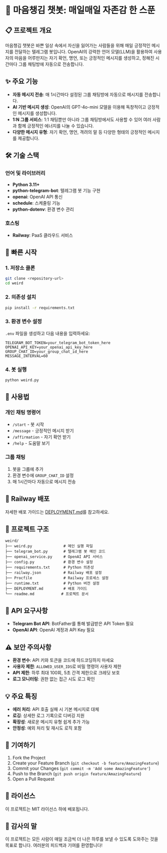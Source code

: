# 💖 마음챙김 챗봇: 매일매일 자존감 한 스푼

## 📋 프로젝트 개요

마음챙김 챗봇은 바쁜 일상 속에서 자신을 잃어가는 사람들을 위해 매일 긍정적인 메시지를 전달하는 텔레그램 봇입니다. OpenAI의 강력한 언어 모델(LLM)을 활용하여 사용자의 마음을 어루만지는 자기 확언, 명언, 또는 긍정적인 메시지를 생성하고, 정해진 시간마다 그룹 채팅방에 자동으로 전송합니다.

## ✨ 주요 기능

- **자동 메시지 전송**: 매 1시간마다 설정된 그룹 채팅방에 자동으로 메시지를 전송합니다.
- **AI 기반 메시지 생성**: OpenAI의 GPT-4o-mini 모델을 이용해 독창적이고 긍정적인 메시지를 생성합니다.
- **1:N 그룹 서비스**: 1:1 채팅뿐만 아니라 그룹 채팅방에서도 사용할 수 있어 여러 사람과 함께 긍정적인 에너지를 나눌 수 있습니다.
- **다양한 메시지 유형**: 자기 확언, 명언, 격려의 말 등 다양한 형태의 긍정적인 메시지를 제공합니다.

## 🛠️ 기술 스택

### 언어 및 라이브러리
- **Python 3.11+**
- **python-telegram-bot**: 텔레그램 봇 기능 구현
- **openai**: OpenAI API 통신
- **schedule**: 스케줄링 기능
- **python-dotenv**: 환경 변수 관리

### 호스팅
- **Railway**: PaaS 클라우드 서비스

## 🚀 빠른 시작

### 1. 저장소 클론
```bash
git clone <repository-url>
cd weird
```

### 2. 의존성 설치
```bash
pip install -r requirements.txt
```

### 3. 환경 변수 설정
`.env` 파일을 생성하고 다음 내용을 입력하세요:
```env
TELEGRAM_BOT_TOKEN=your_telegram_bot_token_here
OPENAI_API_KEY=your_openai_api_key_here
GROUP_CHAT_ID=your_group_chat_id_here
MESSAGE_INTERVAL=60
```

### 4. 봇 실행
```bash
python weird.py
```

## 📱 사용법

### 개인 채팅 명령어
- `/start` - 봇 시작
- `/message` - 긍정적인 메시지 받기
- `/affirmation` - 자기 확언 받기
- `/help` - 도움말 보기

### 그룹 채팅
1. 봇을 그룹에 추가
2. 환경 변수에 `GROUP_CHAT_ID` 설정
3. 매 1시간마다 자동으로 메시지 전송

## 🚀 Railway 배포

자세한 배포 가이드는 [DEPLOYMENT.md](DEPLOYMENT.md)를 참고하세요.

## 📁 프로젝트 구조

```
weird/
├── weird.py              # 메인 실행 파일
├── telegram_bot.py       # 텔레그램 봇 메인 코드
├── openai_service.py     # OpenAI API 서비스
├── config.py             # 환경 변수 설정
├── requirements.txt      # Python 의존성
├── railway.json          # Railway 배포 설정
├── Procfile              # Railway 프로세스 설정
├── runtime.txt           # Python 버전 설정
├── DEPLOYMENT.md         # 배포 가이드
└── readme.md            # 프로젝트 문서
```

## 🔧 API 요구사항

- **Telegram Bot API**: BotFather를 통해 발급받은 API Token 필요
- **OpenAI API**: OpenAI 계정과 API Key 필요

## ⚠️ 보안 주의사항

- **환경 변수**: API 키와 토큰을 코드에 하드코딩하지 마세요
- **사용자 제한**: `ALLOWED_USER_IDS`로 비밀 명령어 사용자 제한
- **API 제한**: 하루 최대 100회, 5초 간격 제한으로 크레딧 보호
- **로그 모니터링**: 권한 없는 접근 시도 로그 확인

## 💡 주요 특징

- **에러 처리**: API 호출 실패 시 기본 메시지로 대체
- **로깅**: 상세한 로그 기록으로 디버깅 지원
- **확장성**: 새로운 메시지 유형 쉽게 추가 가능
- **안정성**: 예외 처리 및 재시도 로직 포함

## 🤝 기여하기

1. Fork the Project
2. Create your Feature Branch (`git checkout -b feature/AmazingFeature`)
3. Commit your Changes (`git commit -m 'Add some AmazingFeature'`)
4. Push to the Branch (`git push origin feature/AmazingFeature`)
5. Open a Pull Request

## 📄 라이선스

이 프로젝트는 MIT 라이선스 하에 배포됩니다.

## 💖 감사의 말

이 프로젝트는 모든 사람이 매일 조금씩 더 나은 하루를 보낼 수 있도록 도와주는 것을 목표로 합니다. 여러분의 피드백과 기여를 환영합니다!
